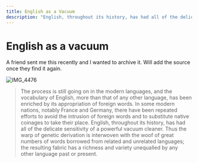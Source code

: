 ```yaml
---
title: English as a Vacuum
description: "English, throughout its history, has had all of the delicate sensitivity of a powerful vacuum cleaner."
---
```


# English as a vacuum

A friend sent me this recently and I wanted to archive it. Will add the source
once they find it again.

![IMG_4476](https://user-images.githubusercontent.com/4732330/147997023-bad23843-584f-439f-b5b1-ae12f2959d3d.jpeg)

> The process is still going on in the modern languages, and the vocabulary of English, more than that of any other language, has been enriched by its appropriation of foreign words.  In some modern nations, notably France and Germany, there have been repeated efforts to avoid the intrusion of foreign words and to substitute native coinages to take their place. English, throughout its history, has had all of the delicate sensitivity of a powerful vacuum cleaner.  Thus the warp of genetic derivation is interwoven with the woof of great numbers of words borrowed from related and unrelated languages; the resulting fabric has a richness and variety unequalled by any other language past or present.
